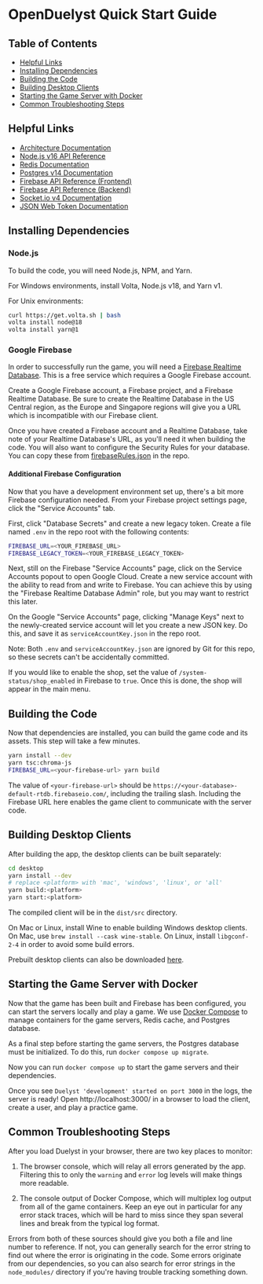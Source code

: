 # OpenDuelyst Quick Start Guide

## Table of Contents

- [Helpful Links](#helpful-links)
- [Installing Dependencies](#dependencies)
- [Building the Code](#build)
- [Building Desktop Clients](#desktop)
- [Starting the Game Server with Docker](#start)
- [Common Troubleshooting Steps](#troubleshoot)

## Helpful Links <a id="helpful-links" />

- [Architecture Documentation](ARCHITECTURE.md)
- [Node.js v16 API Reference](https://nodejs.org/dist/latest-v16.x/docs/api/)
- [Redis Documentation](https://redis.io/docs/)
- [Postgres v14 Documentation](https://www.postgresql.org/docs/14/index.html)
- [Firebase API Reference (Frontend)](https://firebase.google.com/docs/reference/node/)
- [Firebase API Reference (Backend)](https://firebase.google.com/docs/reference/admin/node/)
- [Socket.io v4 Documentation](https://socket.io/docs/v4/)
- [JSON Web Token Documentation](https://jwt.io/)

## Installing Dependencies <a id="dependencies" />

### Node.js

To build the code, you will need Node.js, NPM, and Yarn.

For Windows environments, install Volta, Node.js v18, and Yarn v1.

For Unix environments:
```bash
curl https://get.volta.sh | bash
volta install node@18
volta install yarn@1
```

### Google Firebase

In order to successfully run the game, you will need a 
[Firebase Realtime Database](https://firebase.google.com/docs/database/). This
is a free service which requires a Google Firebase account.

Create a Google Firebase account, a Firebase project, and a Firebase Realtime
Database. Be sure to create the Realtime Database in the US Central region, as
the Europe and Singapore regions will give you a URL which is incompatible with
our Firebase client.

Once you have created a Firebase account and a Realtime Database, take note of
your Realtime Database's URL, as you'll need it when building the code. You
will also want to configure the Security Rules for your database. You can copy
these from [firebaseRules.json](../firebaseRules.json) in the repo.

#### Additional Firebase Configuration

Now that you have a development environment set up, there's a bit more Firebase
configuration needed. From your Firebase project settings page, click the
"Service Accounts" tab.

First, click "Database Secrets" and create a new legacy token.
Create a file named `.env` in the repo root with the following contents:
```bash
FIREBASE_URL=<YOUR_FIREBASE_URL>
FIREBASE_LEGACY_TOKEN=<YOUR_FIREBASE_LEGACY_TOKEN>
```

Next, still on the Firebase "Service Accounts" page, click on the Service
Accounts popout to open Google Cloud. Create a new service account with the
ability to read from and write to Firebase. You can achieve this by using the
"Firebase Realtime Database Admin" role, but you may want to restrict this
later.

On the Google "Service Accounts" page, clicking "Manage Keys" next to the
newly-created service account will let you create a new JSON key. Do this, and
save it as `serviceAccountKey.json` in the repo root.

Note: Both `.env` and `serviceAccountKey.json` are ignored by Git for this repo,
so these secrets can't be accidentally committed.

If you would like to enable the shop, set the value of
`/system-status/shop_enabled` in Firebase to `true`. Once this is done, the shop
will appear in the main menu.

## Building the Code <a id="build" />

Now that dependencies are installed, you can build the game code and its
assets. This step will take a few minutes.
```bash
yarn install --dev
yarn tsc:chroma-js
FIREBASE_URL=<your-firebase-url> yarn build
```

The value of `<your-firebase-url>` should be
`https://<your-database>-default-rtdb.firebaseio.com/`, including the trailing
slash. Including the Firebase URL here enables the game client to communicate
with the server code.

## Building Desktop Clients <a id="desktop" />

After building the app, the desktop clients can be built separately:
```bash
cd desktop
yarn install --dev
# replace <platform> with 'mac', 'windows', 'linux', or 'all'
yarn build:<platform>
yarn start:<platform>
```

The compiled client will be in the `dist/src` directory.

On Mac or Linux, install Wine to enable building Windows desktop clients. On
Mac, use `brew install --cask wine-stable`. On Linux, install `libgconf-2-4`
in order to avoid some build errors.

Prebuilt desktop clients can also be downloaded
[here](https://github.com/open-duelyst/duelyst/releases).

## Starting the Game Server with Docker <a id="start" />

Now that the game has been built and Firebase has been configured, you can
start the servers locally and play a game. We use
[Docker Compose](https://docs.docker.com/compose/) to manage containers for the
game servers, Redis cache, and Postgres database.

As a final step before starting the game servers, the Postgres database must be
initialized. To do this, run `docker compose up migrate`.

Now you can run `docker compose up` to start the game servers and their
dependencies.

Once you see `Duelyst 'development' started on port 3000` in the logs, the
server is ready! Open http://localhost:3000/ in a browser to load the client,
create a user, and play a practice game.

## Common Troubleshooting Steps <a id="troubleshoot" />

After you load Duelyst in your browser, there are two key places to monitor:

1. The browser console, which will relay all errors generated by the app.
Filtering this to only the `warning` and `error` log levels will make things
more readable.

2. The console output of Docker Compose, which will multiplex log output from
all of the game containers. Keep an eye out in particular for any error stack
traces, which will be hard to miss since they span several lines and break from
the typical log format.

Errors from both of these sources should give you both a file and line number
to reference. If not, you can generally search for the error string to find out
where the error is originating in the code. Some errors originate from our
dependencies, so you can also search for error strings in the `node_modules/`
directory if you're having trouble tracking something down.

